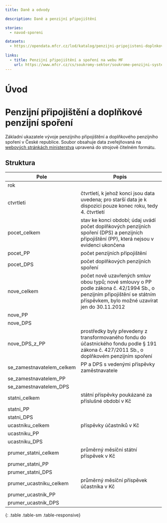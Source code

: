 ```yaml
---
title: Daně a odvody

description: Daně a penzijní připojištění

stories:
  - navod-sporeni

datasets:
  - https://opendata.mfcr.cz/lod/katalog/penzijni-pripojisteni-doplnkove-penzijni-sporeni
  
links:
  - title: Penzijní připojištění a spoření na webu MF
    url: https://www.mfcr.cz/cs/soukromy-sektor/soukrome-penzijni-systemy/iii-pilir-doplnkove-penzijni-sporeni-a-p/vyvoj-penzijniho-pripojisteni
---
```


# Úvod

# Penzijní připojištění a doplňkové penzijní spoření

Základní ukazatele vývoje penzijního připojištění a doplňkového penzijního spoření v České republice. Soubor obsahuje data zveřejňovaná na [webových stránkách ministerstva](https://www.mfcr.cz/cs/soukromy-sektor/soukrome-penzijni-systemy/iii-pilir-doplnkove-penzijni-sporeni-a-p/vyvoj-penzijniho-pripojisteni) upravená do strojově čitelném formátu.

## Struktura

| Pole                      | Popis                                                                                                                                                                       |
|---------------------------|-----------------------------------------------------------------------------------------------------------------------------------------------------------------------------|
| rok                       |                                                                                                                                                                             |
| ctvrtleti                 | čtvrtletí, k jehož konci jsou data uvedena; pro starší data je k dispozici pouze konec roku, tedy 4. čtvrtletí                                                              |
| pocet_celkem              | stav ke konci období; údaj uvádí počet doplňkových penzijních spoření (DPS) a penzijních připojištění (PP), která nejsou v evidenci ukončena                                |
| pocet_PP                  | počet penzijních připojištění                                                                                                                                               |
| pocet_DPS                 | počet doplňkových penzijních spoření                                                                                                                                        |
| nove_celkem               | počet nově uzavřených smluv obou typů; nové smlouvy o PP podle zákona č. 42/1994 Sb., o penzijním připojištění se státním příspěvkem, bylo možné uzavírat jen do 30.11.2012 |
| nove_PP                   |                                                                                                                                                                             |
| nove_DPS                  |                                                                                                                                                                             |
| nove_DPS_z_PP             | prostředky byly převedeny z transformovaného fondu do účastnického fondu podle § 191 zákona č. 427/2011 Sb., o doplňkovém penzijním spoření                                 |
| se_zamestnavatelem_celkem | PP a DPS s vedenými příspěvky zaměstnavatele                                                                                                                                |
| se_zamestnavatelem_PP     |                                                                                                                                                                             |
| se_zamestnavatelem_DPS    |                                                                                                                                                                             |
| statni_celkem             | státní příspěvky poukázané za příslušné období v Kč                                                                                                                         |
| statni_PP                 |                                                                                                                                                                             |
| statni_DPS                |                                                                                                                                                                             |
| ucastniku_celkem          | příspěvky účastníků v Kč                                                                                                                                                    |
| ucastniku_PP              |                                                                                                                                                                             |
| ucastniku_DPS             |                                                                                                                                                                             |
| prumer_statni_celkem      | průměrný měsíční státní příspěvek v Kč                                                                                                                                      |
| prumer_statni_PP          |                                                                                                                                                                             |
| prumer_statni_DPS         |                                                                                                                                                                             |
| prumer_ucastniku_celkem   | průměrný měsíční příspěvek účastníka v Kč                                                                                                                                   |
| prumer_ucastnik_PP        |                                                                                                                                                                             |
| prumer_ucastnik_DPS       |                                                                                                                                                                             |
{: .table .table-sm .table-responsive}